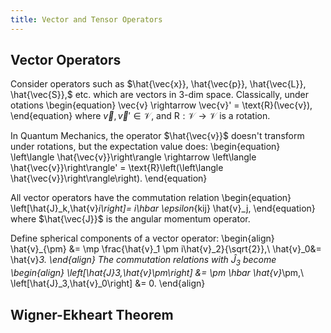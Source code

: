 ```yaml
---
title: Vector and Tensor Operators
---
```


## Vector Operators
<div style="display:none">$\nextSection$</div>

Consider operators such as $\hat{\vec{x}}, \hat{\vec{p}}, \hat{\vec{L}}, \hat{\vec{S}},$ etc. which are vectors in 3-dim space.
Classically, under otations
\begin{equation}
	\vec{v} \rightarrow \vec{v}' = \text{R}(\vec{v}),
\end{equation}
where $\vec{v},\vec{v}' \in \mathcal{V}$, and $\text{R}:\mathcal{V}\rightarrow\mathcal{V}$ is a rotation.

In Quantum Mechanics, the operator $\hat{\vec{v}}$ doesn't transform under rotations, but the expectation value does:
\begin{equation}
	\left\langle \hat{\vec{v}}\right\rangle \rightarrow \left\langle \hat{\vec{v}}\right\rangle' = \text{R}\left(\left\langle \hat{\vec{v}}\right\rangle\right).
\end{equation}

All vector operators have the commutation relation
\begin{equation}
	\left[\hat{J}_k,\hat{v}_i\right]= i\hbar \epsilon_{kij} \hat{v}_j,
\end{equation}
where $\hat{\vec{J}}$ is the angular momentum operator.

Define spherical components of a vector operator:
\begin{align}
	\hat{v}_{\pm} &= \mp \frac{\hat{v}_1 \pm i\hat{v}_2}{\sqrt{2}},\\
	\hat{v}_0&= \hat{v}_3.
\end{align}
The commutation relations with $\hat{J}_3$ become
\begin{align}
	\left[\hat{J}_3,\hat{v}_\pm\right] &= \pm \hbar \hat{v}_\pm,\\
	\left[\hat{J}_3,\hat{v}_0\right] &= 0.
\end{align}

## Wigner-Ekheart Theorem
<div style="display:none">$\nextSection$</div>
